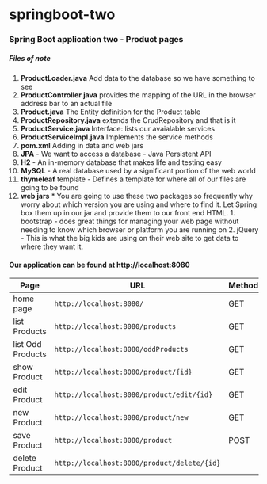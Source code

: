 # springboot-two
###	 Spring Boot application two - Product pages
#####		Files of note
1.  **ProductLoader.java**		Add data to the database so we have something to see
2.  **ProductController.java**	provides the mapping of the URL in the browser address bar to an actual file
3.  **Product.java**			The Entity definition for the Product table
4.  **ProductRepository.java**	extends the CrudRepository and that is it
5.  **ProductService.java**		Interface: lists our avaialable services
6.  **ProductServiceImpl.java**	Implements the service methods
7.  **pom.xml**					Adding in data and web jars
  1.  **JPA** - We want to access a database - Java Persistent API
  2.  **H2** 	- An in-memory database that makes life and testing easy
  3.  **MySQL** - A real database used by a significant portion of the web world
  4.  **thymeleaf** template - Defines a template for where all of our files are going to be found
  5.  **web jars**
    *  You are going to use these two packages so frequently why worry about which version you are using and where to find it. Let Spring box them up in our jar and provide them to our front end HTML.
    1.  bootstrap - does great things for managing your web page without needing to know which browser or platform you are running on
    2.  jQuery	- This is what the big kids are using on their web site to get data to where they want it.

####		Our application can be found at http://localhost:8080

| Page              | URL                                 	| Method |
|-------------------|-------------------------------------	|--------|
| home page 		| `http://localhost:8080/`          	| GET    |
| list Products		| `http://localhost:8080/products`  	| GET    |
| list Odd Products	| `http://localhost:8080/oddProducts`	| GET    |
| show Product		| `http://localhost:8080/product/{id}`	| GET    |
| edit Product		| `http://localhost:8080/product/edit/{id}`| GET    |
| new Product		| `http://localhost:8080/product/new`	| GET    |
| save Product		| `http://localhost:8080/product`		| POST |
| delete Product	| `http://localhost:8080/product/delete/{id}`| |
